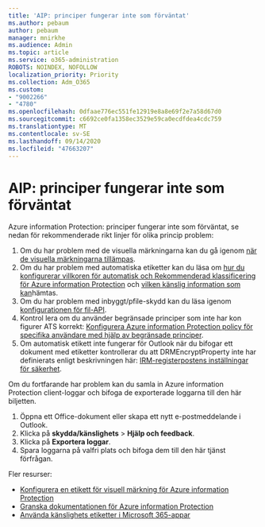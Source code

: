 ```yaml
---
title: 'AIP: principer fungerar inte som förväntat'
ms.author: pebaum
author: pebaum
manager: mnirkhe
ms.audience: Admin
ms.topic: article
ms.service: o365-administration
ROBOTS: NOINDEX, NOFOLLOW
localization_priority: Priority
ms.collection: Adm_O365
ms.custom:
- "9002266"
- "4780"
ms.openlocfilehash: 0dfaae776ec551fe12919e8a8e69f2e7a58d67d0
ms.sourcegitcommit: c6692ce0fa1358ec3529e59ca0ecdfdea4cdc759
ms.translationtype: MT
ms.contentlocale: sv-SE
ms.lasthandoff: 09/14/2020
ms.locfileid: "47663207"
---
```

# <a name="aip-policies-not-behaving-as-expected"></a>AIP: principer fungerar inte som förväntat

Azure information Protection: principer fungerar inte som förväntat, se nedan för rekommenderade rikt linjer för olika princip problem:

1. Om du har problem med de visuella märkningarna kan du gå igenom [när de visuella märkningarna tillämpas](https://docs.microsoft.com/azure/information-protection/configure-policy-markings#when-visual-markings-are-applied).
2. Om du har problem med automatiska etiketter kan du läsa om [hur du konfigurerar villkoren för automatisk och Rekommenderad klassificering för Azure information Protection](https://docs.microsoft.com/azure/information-protection/configure-policy-classification) och [vilken känslig information som kan](https://docs.microsoft.com/microsoft-365/compliance/sensitive-information-type-entity-definitions)hämtas.
3. Om du har problem med inbyggt/pfile-skydd kan du läsa igenom [konfigurationen för fil-API](https://docs.microsoft.com/azure/information-protection/develop/file-api-configuration).
4. Kontrol lera om du använder begränsade principer som inte har kon figurer ATS korrekt: [Konfigurera Azure information Protection policy för specifika användare med hjälp av begränsade principer](https://docs.microsoft.com/azure/information-protection/configure-policy-scope).
5. Om automatisk etikett inte fungerar för Outlook när du bifogar ett dokument med etiketter kontrollerar du att DRMEncryptProperty inte har definierats enligt beskrivningen här: [IRM-registerpostens inställningar för säkerhet](https://docs.microsoft.com/deployoffice/security/protect-sensitive-messages-and-documents-by-using-irm-in-office#office-2016-irm-registry-key-options).

Om du fortfarande har problem kan du samla in Azure information Protection client-loggar och bifoga de exporterade loggarna till den här biljetten.

1. Öppna ett Office-dokument eller skapa ett nytt e-postmeddelande i Outlook.
2. Klicka på **skydda/känslighets**  >  **Hjälp och feedback**.
3. Klicka på **Exportera loggar**.
4. Spara loggarna på valfri plats och bifoga dem till den här tjänst förfrågan.

Fler resurser:

- [Konfigurera en etikett för visuell märkning för Azure information Protection](https://docs.microsoft.com/azure/information-protection/configure-policy-markings)
- [Granska dokumentationen för Azure information Protection](https://docs.microsoft.com/azure/information-protection/what-is-information-protection)
- [Använda känslighets etiketter i Microsoft 365-appar](https://docs.microsoft.com/microsoft-365/compliance/sensitivity-labels-office-apps)

